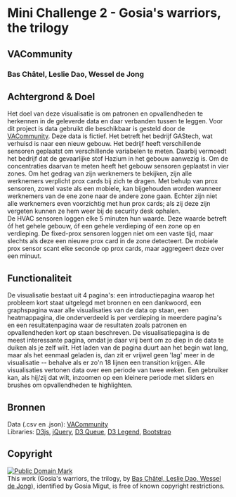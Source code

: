 # Mini Challenge 2 - Gosia's warriors, the trilogy
## VACommunity
### Bas Châtel, Leslie Dao, Wessel de Jong

## Achtergrond & Doel
Het doel van deze visualisatie is om patronen en opvallendheden te herkennen in de geleverde data en daar verbanden tussen te leggen. Voor dit project is data gebruikt die beschikbaar is gesteld door de [VACommunity](http://vacommunity.org/2016+VAST+Challenge%3A+MC2). Deze data is fictief. Het betreft het bedrijf GAStech, wat verhuisd is naar een nieuw gebouw. Het bedrijf heeft verschillende sensoren geplaatst om verschillende variabelen te meten. Daarbij vermoedt het bedrijf  dat de gevaarlijke stof Hazium in het gebouw aanwezig is. Om de concentraties daarvan te meten heeft het gebouw sensoren geplaatst in vier zones. Om het gedrag van zijn werknemers te bekijken, zijn alle werknemers verplicht  prox cards bij zich te dragen. Met behulp van prox sensoren, zowel vaste als een mobiele, kan bijgehouden worden wanneer werknemers van de ene zone naar de andere zone gaan. Echter zijn niet alle werknemers even voorzichtig met hun prox cards; als zij deze zijn vergeten kunnen ze hem weer bij de security desk ophalen.  
De HVAC sensoren loggen elke 5 minuten hun waarde. Deze waarde betreft óf het gehele gebouw, óf een gehele verdieping óf een zone op en verdieping. De fixed-prox sensoren loggen niet om een vaste tijd, maar slechts als deze een nieuwe prox card in de zone detecteert. De mobiele prox sensor scant elke seconde op prox cards, maar aggregeert deze over een minuut.

## Functionaliteit
De visualisatie bestaat uit 4 pagina's: een introductiepagina waarop het probleem kort staat uitgelegd met bronnen en een dankwoord, een graphspagina waar alle visualisaties van de data op staan, een heatmappagina, die onderverdeeld is per verdieping in meerdere pagina's en een resultatenpagina waar de resultaten zoals patronen en opvallendheden kort op staan beschreven. De visualisatiepagina is de meest interessante pagina, omdat je daar vrij bent om zo diep in de data te duiken als je zelf wilt. Het laden van de pagina duurt aan het begin wat lang, maar als het eenmaal geladen is, dan zit er vrijwel geen 'lag' meer in de visualisatie -- behalve als er zo'n 18 lijnen een transition krijgen. Alle visualisaties vertonen data over een periode van twee weken. Een gebruiker kan, als hij/zij dat wilt, inzoomen op een kleinere periode met sliders en brushes om opvallendheden te highlighten.

## Bronnen
Data (.csv en .json): [VACommunity](http://vacommunity.org/2016+VAST+Challenge%3A+MC2)  
Libraries: [D3js](https://d3js.org), [jQuery](https://jquery.com), [D3 Queue](https://github.com/d3/d3-queue), [D3 Legend](https://cdnjs.cloudflare.com/ajax/libs/d3-legend/1.10.0/d3-legend.js), [Bootstrap](http://getbootstrap.com)

## Copyright
<p xmlns:dct="http://purl.org/dc/terms/">
<a rel="license" href="http://creativecommons.org/publicdomain/mark/1.0/">
<img src="https://licensebuttons.net/p/mark/1.0/80x15.png"
     style="border-style: none;" alt="Public Domain Mark" />
</a>
<br />
This work (<span property="dct:title">Gosia's warriors, the trilogy</span>, by <a href="https://github.com/popoiopo/Gosia-warriors/" rel="dct:creator"><span property="dct:title">Bas Châtel, Leslie Dao, Wessel de Jong</span></a>), identified by <span property="dct:title">Gosia Migut</span>, is free of known copyright restrictions.
</p>
